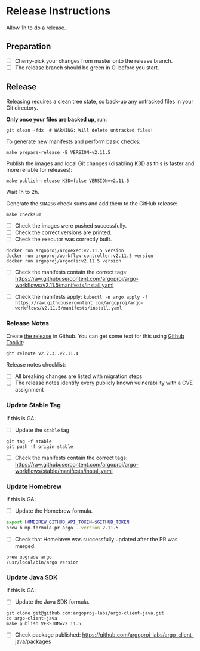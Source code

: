 # Release Instructions

Allow 1h to do a release.

## Preparation

* [ ] Cherry-pick your changes from master onto the release branch.
* [ ] The release branch should be green in CI before you start.

## Release

Releasing requires a clean tree state, so back-up any untracked files in your Git directory.

**Only once your files are backed up**, run:

    git clean -fdx  # WARNING: Will delete untracked files!

To generate new manifests and perform basic checks:

    make prepare-release -B VERSION=v2.11.5

Publish the images and local Git changes (disabling K3D as this is faster and more reliable for releases):

    make publish-release K3D=false VERSION=v2.11.5
    
Wait 1h to 2h.

Generate the `SHA256` check sums and add them to the GitHub release:

    make checksum
 
* [ ] Check the images were pushed successfully.
* [ ] Check the correct versions are printed.
* [ ] Check the executor was correctly built.

```
docker run argoproj/argoexec:v2.11.5 version
docker run argoproj/workflow-controller:v2.11.5 version
docker run argoproj/argocli:v2.11.5 version
```

* [ ] Check the manifests contain the correct tags: https://raw.githubusercontent.com/argoproj/argo-workflows/v2.11.5/manifests/install.yaml

* [ ] Check the manifests apply: `kubectl -n argo apply -f https://raw.githubusercontent.com/argoproj/argo-workflows/v2.11.5/manifests/install.yaml`

### Release Notes

Create [the release](https://github.com/argoproj/argo-workflows/releases) in Github. You can get some text for this using [Github Toolkit](https://github.com/alexec/github-toolkit):

    ght relnote v2.7.3..v2.11.4

Release notes checklist:

* [ ] All breaking changes are listed with migration steps
* [ ] The release notes identify every publicly known vulnerability with a CVE assignment 

### Update Stable Tag

If this is GA:

* [ ] Update the `stable` tag

```
git tag -f stable
git push -f origin stable
```

* [ ] Check the manifests contain the correct tags: https://raw.githubusercontent.com/argoproj/argo-workflows/stable/manifests/install.yaml

### Update Homebrew

If this is GA:

* [ ] Update the Homebrew formula.

```bash
export HOMEBREW_GITHUB_API_TOKEN=$GITHUB_TOKEN
brew bump-formula-pr argo --version 2.11.5
```

* [ ] Check that Homebrew was successfully updated after the PR was merged:
 
 ```
 brew upgrade argo
 /usr/local/bin/argo version
 ```

### Update Java SDK

If this is GA:

* [ ] Update the Java SDK formula.

```
git clone git@github.com:argoproj-labs/argo-client-java.git
cd argo-client-java
make publish VERSION=v2.11.5
```

* [ ] Check package published: https://github.com/argoproj-labs/argo-client-java/packages
